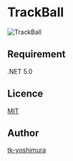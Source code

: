# TrackBall

![TrackBall](https://github.com/tk-yoshimura/TrackBall/blob/master/trackball.png)
 
## Requirement
 .NET 5.0

## Licence
[MIT](https://github.com/tk-yoshimura/TrackBall/blob/master/LICENSE)

## Author

[tk-yoshimura](https://github.com/tk-yoshimura)
